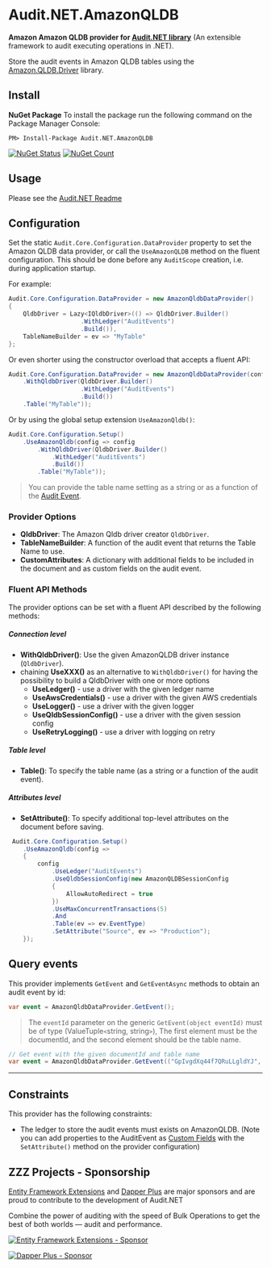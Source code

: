 # Audit.NET.AmazonQLDB
**Amazon Amazon QLDB provider for [Audit.NET library](https://github.com/thepirat000/Audit.NET)** (An extensible framework to audit executing operations in .NET).

Store the audit events in Amazon QLDB tables using the [Amazon.QLDB.Driver](https://www.nuget.org/packages/amazon.qldb.driver) library.

## Install

**NuGet Package** 
To install the package run the following command on the Package Manager Console:

```
PM> Install-Package Audit.NET.AmazonQLDB
```

[![NuGet Status](https://img.shields.io/nuget/v/Audit.NET.AmazonQLDB.svg?style=flat)](https://www.nuget.org/packages/Audit.NET.AmazonQLDB/)
[![NuGet Count](https://img.shields.io/nuget/dt/Audit.NET.AmazonQLDB.svg)](https://www.nuget.org/packages/Audit.NET.AmazonQLDB/)

## Usage
Please see the [Audit.NET Readme](https://github.com/thepirat000/Audit.NET#usage)

## Configuration
Set the static `Audit.Core.Configuration.DataProvider` property to set the Amazon QLDB data provider, or call the `UseAmazonQLDB` 
method on the fluent configuration. This should be done before any `AuditScope` creation, i.e. during application startup.


For example:
```c#
Audit.Core.Configuration.DataProvider = new AmazonQldbDataProvider()
{
    QldbDriver = Lazy<IQldbDriver>(() => QldbDriver.Builder()
                    .WithLedger("AuditEvents")
                    .Build()),
    TableNameBuilder = ev => "MyTable"
};
```

Or even shorter using the constructor overload that accepts a fluent API:

```c#
Audit.Core.Configuration.DataProvider = new AmazonQldbDataProvider(config => config
    .WithQldbDriver(QldbDriver.Builder()
                    .WithLedger("AuditEvents")
                    .Build())
    .Table("MyTable"));
```


Or by using the global setup extension `UseAmazonQldb()`:
```c#
Audit.Core.Configuration.Setup()
    .UseAmazonQldb(config => config
        .WithQldbDriver(QldbDriver.Builder()
            .WithLedger("AuditEvents")
            .Build())
        .Table("MyTable"));
```

> You can provide the table name setting as a string or as a function of the [Audit Event](https://github.com/thepirat000/Audit.NET#usage).


### Provider Options

- **QldbDriver**: The Amazon Qldb driver creator `QldbDriver`. 
- **TableNameBuilder**: A function of the audit event that returns the Table Name to use.
- **CustomAttributes**: A dictionary with additional fields to be included in the document and as custom fields on the audit event.

### Fluent API Methods

The provider options can be set with a fluent API described by the following methods:

##### Connection level
- **WithQldbDriver()**: Use the given AmazonQLDB driver instance (`QldbDriver`).
- chaining **UseXXX()** as an alternative to `WithQldbDriver()` for having the possibility to build a QldbDriver with one or more options
    - **UseLedger()** - use a driver with the given ledger name
    - **UseAwsCredentials()** - use a driver with the given AWS credentials
    - **UseLogger()** - use a driver with the given logger
    - **UseQldbSessionConfig()** - use a driver with the given session config
    - **UseRetryLogging()** - use a driver with logging on retry

##### Table level
- **Table()**: To specify the table name (as a string or a function of the audit event).

##### Attributes level
- **SetAttribute()**: To specify additional top-level attributes on the document before saving.

```c#
 Audit.Core.Configuration.Setup()
    .UseAmazonQldb(config =>
    {
        config
            .UseLedger("AuditEvents")
            .UseQldbSessionConfig(new AmazonQLDBSessionConfig
            {
                AllowAutoRedirect = true
            })
            .UseMaxConcurrentTransactions(5)
            .And
            .Table(ev => ev.EventType)
            .SetAttribute("Source", ev => "Production");
    });
```

## Query events

This provider implements `GetEvent` and `GetEventAsync` methods to obtain an audit event by id:

```c#
var event = AmazonQldbDataProvider.GetEvent();
```

> The `eventId` parameter on the generic `GetEvent(object eventId)` must be of type (ValueTuple`<`string, string`>`), 
> The first element must be the documentId, and the second element should be the table name.

```c#
// Get event with the given documentId and table name
var event = AmazonQldbDataProvider.GetEvent(("GpIvgdXq44f7QRuLLgldYJ", "AuditEvents"));
```

--------

## Constraints

This provider has the following constraints:

- The ledger to store the audit events must exists on AmazonQLDB. 
(Note you can add properties to the AuditEvent as [Custom Fields](https://github.com/thepirat000/Audit.NET#custom-fields-and-comments) with the `SetAttribute()` method on the provider configuration)

## ZZZ Projects - Sponsorship

[Entity Framework Extensions](https://entityframework-extensions.net/) and [Dapper Plus](https://dapper-plus.net/) are major sponsors and are proud to contribute to the development of Audit.NET

Combine the power of auditing with the speed of Bulk Operations to get the best of both worlds — audit and performance.

[![Entity Framework Extensions - Sponsor](https://raw.githubusercontent.com/thepirat000/Audit.NET/master/documents/entity-framework-extensions-sponsor.png)](https://entityframework-extensions.net/bulk-insert)

[![Dapper Plus - Sponsor](https://raw.githubusercontent.com/thepirat000/Audit.NET/master/documents/dapper-plus-sponsor.png)](https://dapper-plus.net/bulk-insert)